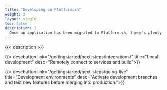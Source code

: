 ```yaml
---
title: "Developing on Platform.sh"
weight: 3
layout: single
toc: false
description: |
  Once an application has been migrated to Platform.sh, there's plenty more features that will help improve your development life cycle. You can build your site locally, remotely connect to your services, and test new features on a live site all with Platform.sh.
---
```


{{< description >}}

{{< descbutton link="/gettingstarted/next-steps/integrations/" title="Local development" desc="Remotely connect to services and build">}}

{{< descbutton link="/gettingstarted/next-steps/going-live" title="Development environments" desc="Activate development branches and test new features before merging into production.">}}
